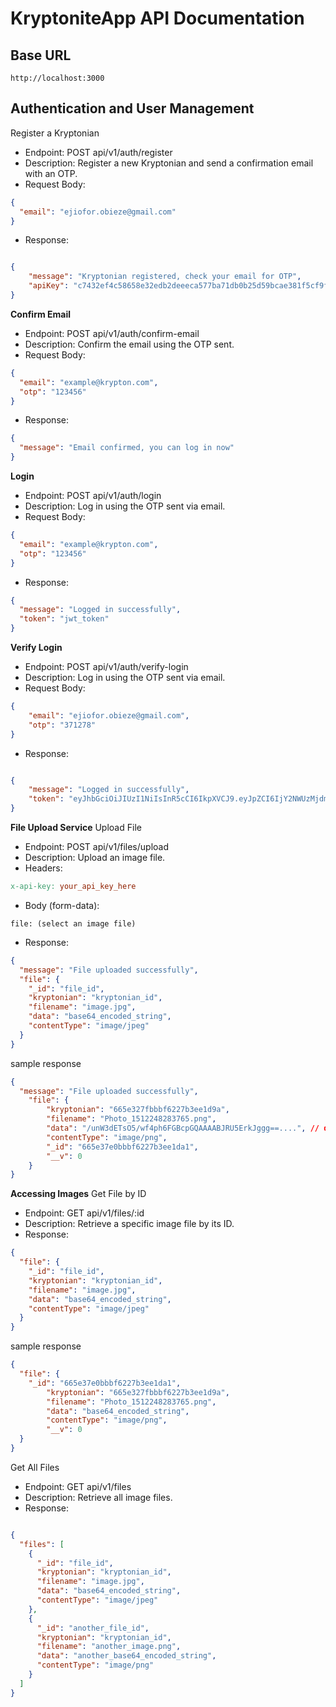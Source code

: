 # KryptoniteApp API Documentation

## Base URL
```
http://localhost:3000
```
## Authentication and User Management
Register a Kryptonian
* Endpoint: POST api/v1/auth/register
* Description: Register a new Kryptonian and send a confirmation email with an OTP.
* Request Body:
```json
{
  "email": "ejiofor.obieze@gmail.com"
}
```
* Response:
```json

{
    "message": "Kryptonian registered, check your email for OTP",
    "apiKey": "c7432ef4c58658e32edb2deeeca577ba71db0b25d59bcae381f5cf9fec1f3531"
}
```

**Confirm Email**
* Endpoint: POST api/v1/auth/confirm-email
* Description: Confirm the email using the OTP sent.
* Request Body:
```json
{
  "email": "example@krypton.com",
  "otp": "123456"
}
```

* Response:
```json
{
  "message": "Email confirmed, you can log in now"
}
```

**Login**
* Endpoint: POST api/v1/auth/login
* Description: Log in using the OTP sent via email.
* Request Body:
```json
{
  "email": "example@krypton.com",
  "otp": "123456"
}
```

* Response:
```json
{
  "message": "Logged in successfully",
  "token": "jwt_token"
}
```

**Verify Login**
* Endpoint: POST api/v1/auth/verify-login
* Description: Log in using the OTP sent via email.
* Request Body:
```json
{
    "email": "ejiofor.obieze@gmail.com",
    "otp": "371278"
}
```
* Response:
```json

{
    "message": "Logged in successfully",
    "token": "eyJhbGciOiJIUzI1NiIsInR5cCI6IkpXVCJ9.eyJpZCI6IjY2NWUzMjdmYmJiZjYyMjdiM2VlMWQ5YSIsImlhdCI6MTcxNzQ0OTg0MywiZXhwIjoxNzE3NDUzNDQzfQ.EqIfQESpyazY33oFTMY0spjj3573BIhb9Kr9ZjGw6ek"
}
```

**File Upload Service**
Upload File
* Endpoint: POST api/v1/files/upload
* Description: Upload an image file.
* Headers:
```makefile
x-api-key: your_api_key_here
```

* Body (form-data):
```
file: (select an image file)
```
* Response:
```json
{
  "message": "File uploaded successfully",
  "file": {
    "_id": "file_id",
    "kryptonian": "kryptonian_id",
    "filename": "image.jpg",
    "data": "base64_encoded_string",
    "contentType": "image/jpeg"
  }
}
```
sample response
```json
{
  "message": "File uploaded successfully",
    "file": {
        "kryptonian": "665e327fbbbf6227b3ee1d9a",
        "filename": "Photo_1512248283765.png",
        "data": "/unW3dETsO5/wf4ph6FGBcpGQAAAABJRU5ErkJggg==....", // data was abridged
        "contentType": "image/png",
        "_id": "665e37e0bbbf6227b3ee1da1",
        "__v": 0
    }
}
```

**Accessing Images**
Get File by ID
* Endpoint: GET api/v1/files/:id
* Description: Retrieve a specific image file by its ID.
* Response:

```json
{
  "file": {
    "_id": "file_id",
    "kryptonian": "kryptonian_id",
    "filename": "image.jpg",
    "data": "base64_encoded_string",
    "contentType": "image/jpeg"
  }
}
```
sample response
```json
{
  "file": {
    "_id": "665e37e0bbbf6227b3ee1da1",
        "kryptonian": "665e327fbbbf6227b3ee1d9a",
        "filename": "Photo_1512248283765.png",
        "data": "base64_encoded_string",
        "contentType": "image/png",
        "__v": 0
  }
}
```

Get All Files
* Endpoint: GET api/v1/files
* Description: Retrieve all image files.
* Response:
```json

{
  "files": [
    {
      "_id": "file_id",
      "kryptonian": "kryptonian_id",
      "filename": "image.jpg",
      "data": "base64_encoded_string",
      "contentType": "image/jpeg"
    },
    {
      "_id": "another_file_id",
      "kryptonian": "kryptonian_id",
      "filename": "another_image.png",
      "data": "another_base64_encoded_string",
      "contentType": "image/png"
    }
  ]
}
```
